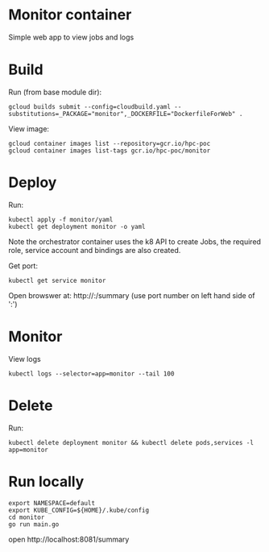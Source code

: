 # Monitor container
Simple web app to view jobs and logs 

# Build
Run (from base module dir):
```
gcloud builds submit --config=cloudbuild.yaml --substitutions=_PACKAGE="monitor",_DOCKERFILE="DockerfileForWeb" .
```
View image:
```
gcloud container images list --repository=gcr.io/hpc-poc
gcloud container images list-tags gcr.io/hpc-poc/monitor
```

# Deploy
Run:
```
kubectl apply -f monitor/yaml
kubectl get deployment monitor -o yaml 
```
Note the orchestrator container uses the k8 API to create Jobs, the required role, service account and bindings are also created.

Get port:
```
kubectl get service monitor
```
Open browswer at: http://<external-ip>:<port>/summary (use port number on left hand side of ':')

# Monitor
View logs
```
kubectl logs --selector=app=monitor --tail 100
``` 

# Delete
Run:
```
kubectl delete deployment monitor && kubectl delete pods,services -l app=monitor
```

# Run locally
```
export NAMESPACE=default
export KUBE_CONFIG=${HOME}/.kube/config
cd monitor
go run main.go
```
open http://localhost:8081/summary
